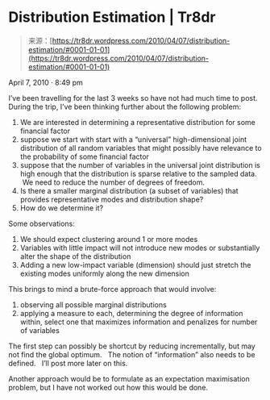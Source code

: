 <!--yml
category: 未分类
date: 2024-05-18 15:33:22
-->

# Distribution Estimation | Tr8dr

> 来源：[https://tr8dr.wordpress.com/2010/04/07/distribution-estimation/#0001-01-01](https://tr8dr.wordpress.com/2010/04/07/distribution-estimation/#0001-01-01)

April 7, 2010 · 8:49 pm

I’ve been travelling for the last 3 weeks so have not had much time to post.   During the trip, I’ve been thinking further about the following problem:

1.  We are interested in determining a representative distribution for some financial factor
2.  suppose we start with start with a “universal” high-dimensional joint distribution of all random variables that might possibly have relevance to the probability of some financial factor
3.  suppose that the number of variables in the universal joint distribution is high enough that the distribution is sparse relative to the sampled data.  We need to reduce the number of degrees of freedom.
4.  Is there a smaller marginal distribution (a subset of variables) that provides representative modes and distribution shape?
5.  How do we determine it?

Some observations:

1.  We should expect clustering around 1 or more modes
2.  Variables with little impact will not introduce new modes or substantially alter the shape of the distribution
3.  Adding a new low-impact variable (dimension) should just stretch the existing modes uniformly along the new dimension

This brings to mind a brute-force approach that would involve:

1.  observing all possible marginal distributions
2.  applying a measure to each, determining the degree of information within, select one that maximizes information and penalizes for number of variables

The first step can possibly be shortcut by reducing incrementally, but may not find the global optimum.   The notion of “information” also needs to be defined.   I’ll post more later on this.

Another approach would be to formulate as an expectation maximisation problem, but I have not worked out how this would be done.